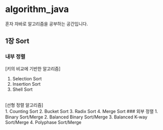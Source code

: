 # algorithm_java
혼자 자바로 알고리즘을 공부하는 공간입니다.

## 1장 Sort
### 내부 정렬
[키의 비교에 기반한 알고리즘]
1. Selection Sort
2. Insertion Sort
3. Shell Sort
<br>
[선형 정렬 알고리즘]<br>
1. Counting Sort
2. Bucket Sort
3. Radix Sort
4. Merge Sort
### 외부 정렬
1. Binary Sort/Merge
2. Balanced Binary Sort/Merge
3. Balanced K-way Sort/Merge
4. Polyphase Sort/Merge
